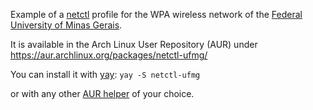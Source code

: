 Example of a [netctl](https://wiki.archlinux.org/index.php/Netctl) profile for the WPA wireless network of the [Federal University of Minas Gerais](https://ufmg.br/).

It is available in the Arch Linux User Repository (AUR) under https://aur.archlinux.org/packages/netctl-ufmg/

You can install it with [yay](https://github.com/Jguer/yay): `yay -S netctl-ufmg`

or with any other [AUR helper](https://wiki.archlinux.org/index.php/AUR_Helpers) of your choice.
